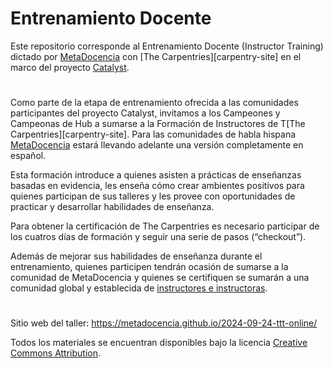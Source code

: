 # Entrenamiento Docente

Este repositorio corresponde al Entrenamiento Docente (Instructor Training) dictado por [MetaDocencia](https://www.metadocencia.org/) con [The Carpentries][carpentry-site] en el marco del proyecto [Catalyst](https://catalystproject.cloud/).

#

Como parte de la etapa de entrenamiento ofrecida a las comunidades participantes del proyecto Catalyst, invitamos a los Campeones y Campeonas de Hub a sumarse a la Formación de Instructores de T[The Carpentries][carpentry-site]. Para las comunidades de habla hispana [MetaDocencia](https://www.metadocencia.org/) estará llevando adelante una versión completamente en español.

Esta formación introduce a quienes asisten a prácticas de enseñanzas basadas en evidencia, les enseña cómo crear ambientes positivos para quienes participan de sus talleres y les provee con oportunidades de practicar y desarrollar habilidades de enseñanza.

Para obtener la certificación de The Carpentries es necesario participar de los cuatros días de formación y seguir una serie de pasos (“checkout”).

Además de mejorar sus habilidades de enseñanza durante el entrenamiento, quienes participen tendrán ocasión de sumarse a la comunidad de MetaDocencia y quienes se certifiquen se sumarán a una comunidad global y establecida de [instructores e instructoras](https://carpentries.org/instructors/).

# 

Sitio web del taller: https://metadocencia.github.io/2024-09-24-ttt-online/

Todos los materiales se encuentran disponibles bajo la licencia [Creative Commons Attribution](https://creativecommons.org/licenses/by/4.0/). 
